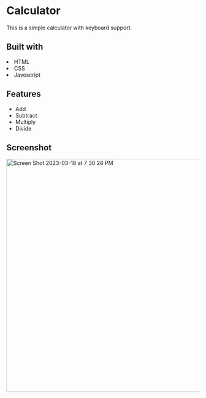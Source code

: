 # Calculator

This is a simple calculator with keyboard support.

<h2>Built with</h2>
<li>HTML</li>
<li>CSS</li>
<li>Javescript</li>

<h2>Features</h2>
<ul>
<li>Add</li>
<li>Subtract</li>
<li>Multiply</li>
<li>Divide</li>
</ul>

<h2>Screenshot</h2><img width="608" alt="Screen Shot 2023-03-18 at 7 30 28 PM" src="https://user-images.githubusercontent.com/97536359/226147234-8f82bff2-8912-43be-9f48-843737186a66.png">
